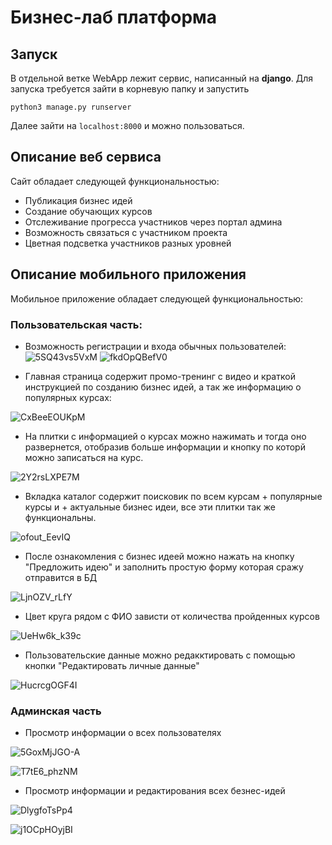 # Бизнес-лаб платформа

## Запуск

В отдельной ветке WebApp лежит сервис, написанный на **django**. Для запуска требуется зайти в корневую папку и запустить 

    python3 manage.py runserver
Далее зайти на `localhost:8000` и можно пользоваться.

## Описание веб сервиса
Сайт обладает следующей функциональностью:

 - Публикация бизнес идей 
 - Создание обучающих курсов 
 - Отслеживание прогресса участников через портал админа 
 - Возможность связаться с участником проекта
 - Цветная подсветка участников разных уровней
 
## Описание мобильного приложения
Мобильное приложение обладает следующей функциональностью:
### Пользовательская часть: 
 - Возможность регистрации и входа обычных пользователей:
   ![5SQ43vs5VxM](https://user-images.githubusercontent.com/71877725/107119587-b459c880-6899-11eb-86a9-fe24d80168ee.jpg)
    ![fkdOpQBefV0](https://user-images.githubusercontent.com/71877725/107119620-eb2fde80-6899-11eb-981b-0db1582d91e7.jpg)

 - Главная страница содержит промо-тренинг с видео и краткой инструкцией по созданию бизнес идей, а так же информацию о популярных курсах: 
 
 ![CxBeeEOUKpM](https://user-images.githubusercontent.com/71877725/107119734-96409800-689a-11eb-8bbb-cc0ab5627a3a.jpg)
 
 - На плитки с информацией о курсах можно нажимать и тогда оно развернется, отобразив больше информации и кнопку по которй можно записаться на курс. 
 
 ![2Y2rsLXPE7M](https://user-images.githubusercontent.com/71877725/107119831-1ebf3880-689b-11eb-894b-986e5cf03fb2.jpg)
 
 - Вкладка каталог содержит поисковик по всем курсам + популярные курсы и + актуальные бизнес идеи, все эти плитки так же функциональны. 
 
![ofout_EevIQ](https://user-images.githubusercontent.com/71877725/107119894-7fe70c00-689b-11eb-80e7-b0bdbbc5a161.jpg)

- После ознакомления с бизнес идеей можно нажать на кнопку "Предложить идею" и заполнить простую форму которая сражу отправится в БД 

![LjnOZV_rLfY](https://user-images.githubusercontent.com/71877725/107119993-fb48bd80-689b-11eb-8030-c9e72ade4dc6.jpg)

- Цвет круга рядом с ФИО зависти от количества пройденных курсов 

![UeHw6k_k39c](https://user-images.githubusercontent.com/71877725/107120052-57abdd00-689c-11eb-9773-d806c1783a99.jpg)

- Пользовательские данные можно редакктировать с помощью кнопки "Редактировать личные данные"

![HucrcgOGF4I](https://user-images.githubusercontent.com/71877725/107120110-bbcea100-689c-11eb-9120-f221e68e18f2.jpg)

### Админская часть 

- Просмотр информации о всех пользователях 

![5GoxMjJGO-A](https://user-images.githubusercontent.com/71877725/107120153-f7696b00-689c-11eb-9c6d-bf49e30a7719.jpg)

![T7tE6_phzNM](https://user-images.githubusercontent.com/71877725/107120167-0f40ef00-689d-11eb-9747-c2e2c59748e2.jpg)

- Просмотр информации и редактирования всех безнес-идей

![DlygfoTsPp4](https://user-images.githubusercontent.com/71877725/107120183-2aabfa00-689d-11eb-9871-9f253c917dec.jpg)

![j1OCpHOyjBI](https://user-images.githubusercontent.com/71877725/107120197-3d263380-689d-11eb-9825-337417bb0c20.jpg)
 
